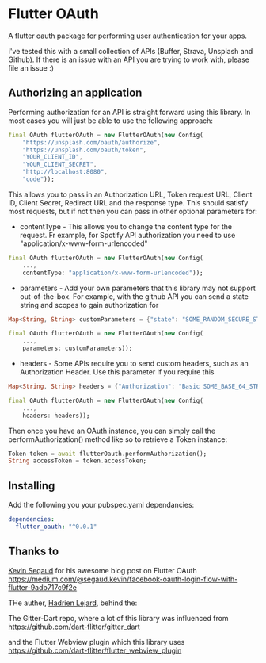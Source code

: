 # Flutter OAuth

A flutter oauth package for performing user authentication for your apps.

I've tested this with a small collection of APIs (Buffer, Strava, Unsplash and Github). If there
is an issue with an API you are trying to work with, please file an issue :)

## Authorizing an application

Performing authorization for an API is straight forward using this library. In most cases you
will just be able to use the following approach:

```dart
final OAuth flutterOAuth = new FlutterOAuth(new Config(
    "https://unsplash.com/oauth/authorize",
    "https://unsplash.com/oauth/token",
    "YOUR_CLIENT_ID",
    "YOUR_CLIENT_SECRET",
    "http://localhost:8080",
    "code"));
```

This allows you to pass in an Authorization URL, Token request URL, Client ID, Client Secret,
Redirect URL and the response type. This should satisfy most requests, but if not then you can pass
in other optional parameters for:

- contentType - This allows you to change the content type for the request. Fr example, for Spotify
API authorization you need to use "application/x-www-form-urlencoded"

```dart
final OAuth flutterOAuth = new FlutterOAuth(new Config(
    ...,
    contentType: "application/x-www-form-urlencoded"));
```

- parameters - Add your own parameters that this library may not support out-of-the-box. For example,
with the github API you can send a state string and scopes to gain authorization for

```dart
Map<String, String> customParameters = {"state": "SOME_RANDOM_SECURE_STRING", "scope": "public_repo"};

final OAuth flutterOAuth = new FlutterOAuth(new Config(
    ...,
    parameters: customParameters));
```

- headers - Some APIs require you to send custom headers, such as an Authorization Header. Use this
parameter if you require this

```dart
Map<String, String> headers = {"Authorization": "Basic SOME_BASE_64_STRING"};

final OAuth flutterOAuth = new FlutterOAuth(new Config(
    ...,
    headers: headers));
```

Then once you have an OAuth instance, you can simply call the performAuthorization() method like so to retrieve a Token instance:

```dart
Token token = await flutterOauth.performAuthorization();
String accessToken = token.accessToken;
```
    
## Installing

Add the following you your pubspec.yaml dependancies:

```yaml
dependencies:
  flutter_oauth: "^0.0.1"
```

## Thanks to

[Kevin Seqaud](https://medium.com/@segaud.kevin/facebook-oauth-login-flow-with-flutter-9adb717c9f2e) for his awesome blog post on Flutter OAuth https://medium.com/@segaud.kevin/facebook-oauth-login-flow-with-flutter-9adb717c9f2e

THe auther, [Hadrien Lejard](https://twitter.com/hadrienlejard), behind the:

The Gitter-Dart repo, where a lot of this library was influenced from https://github.com/dart-flitter/gitter_dart

and the Flutter Webview plugin which this library uses https://github.com/dart-flitter/flutter_webview_plugin
